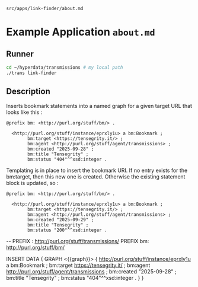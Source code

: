 `src/apps/link-finder/about.md`

# Example Application `about.md`

## Runner

```sh
cd ~/hyperdata/transmissions # my local path
./trans link-finder
```

## Description

Inserts bookmark statements into a named graph for a given target URL that looks like this :

```turtle
@prefix bm: <http://purl.org/stuff/bm/> .

  <http://purl.org/stuff/instance/eprxly1u> a bm:Bookmark ;
        bm:target <https://tensegrity.it/> ;
        bm:agent <http://purl.org/stuff/agent/transmissions> ;
        bm:created "2025-09-28" ;
        bm:title "Tensegrity" ;
        bm:status "404"^^xsd:integer .
```
Templating is in place to insert the bookmark URI.
If no entry exists for the bm:target, then this new one is created. Otherwise the existing statement block is updated, so :

```turtle
@prefix bm: <http://purl.org/stuff/bm/> .

  <http://purl.org/stuff/instance/eprxly1u> a bm:Bookmark ;
        bm:target <https://tensegrity.it/> ;
        bm:agent <http://purl.org/stuff/agent/transmissions> ;
        bm:created "2025-09-29" ;
        bm:title "Tensegrity" ;
        bm:status "200"^^xsd:integer .
```

--
PREFIX : <http://purl.org/stuff/transmissions/>
PREFIX bm: <http://purl.org/stuff/bm/>

INSERT DATA {
      GRAPH <{{graph}}> {
  <http://purl.org/stuff/instance/eprxly1u> a bm:Bookmark ;
        bm:target <https://tensegrity.it/> ;
        bm:agent <http://purl.org/stuff/agent/transmissions> ;
        bm:created "2025-09-28" ;
        bm:title "Tensegrity" ;
        bm:status "404"^^xsd:integer .
}
}
